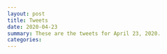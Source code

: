 ```yaml
---
layout: post
title: Tweets
date: 2020-04-23
summary: These are the tweets for April 23, 2020.
categories:
---
```


